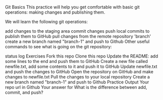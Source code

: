 Git Basics
This practice will help you get comfortable with basic git operations: making changes and publishing them.

We will learn the following git operations:

add changes to the staging area
commit changes
push local commits to publish them to GitHub
pull changes from the remote repository
'branch' create a new branch named "branch-1" and push to Github
Other useful commands to see what is going on the git repository:

status
log
Exercises
 Fork this repo
 Clone this repo
 Update the README: add some lines to the end and push them to GitHub
 Create a new file called newfile.txt, add some contents to it and push it to GitHub
 Update newfile.txt and push the changes to GitHub
 Open the repository on GitHub and make changes to newfile.txt
 Pull the changes to your local repository
 Create a new branch named "branch-1" and push to Github
Practice Output
Your repo url in Github
Your answer for What is the difference between add, commit, and push?
